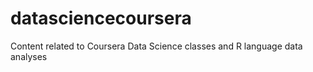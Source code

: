 datasciencecoursera
===================

Content related to Coursera Data Science classes and R language data analyses
